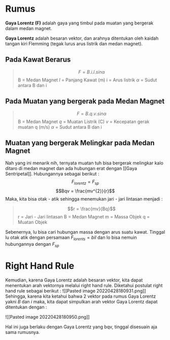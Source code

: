 # Rumus
**Gaya Lorentz (F)** adalah gaya yang timbul pada muatan yang bergerak dalam medan magnet. 

**Gaya Lorentz** adalah besaran vektor, dan arahnya ditentukan oleh kaidah tangan kiri Flemming (tegak lurus arus listrik dan medan magnet).
## Pada Kawat Berarus
> $$F = B.i.l. sin\alpha$$
> B = Medan Magnet
> $l$ = Panjang Kawat (m)
> i = Arus listrik
> $\alpha$ = Sudut antara B dan i 

## Pada Muatan yang bergerak pada Medan Magnet
> $$F = B.q.v. sin\alpha$$
> B = Medan Magnet
> $q$ = Muatan Listrik (C)
> $v$ = Kecepatan gerak muatan q (m/s)
> $\alpha$ = Sudut antara B dan i 

## Muatan yang bergerak Melingkar pada Medan Magnet
Nah yang ini menarik nih, ternyata muatan tuh bisa bergerak melingkar kalo ditaro di medan magnet dan ada hubungan erat dengan [[Gaya Sentripetal]]. Hubungannya sebagai berikut :
$$F_{lorentz} = F_{sp}$$
$$Bqv = \frac{mv^{2}}{r}$$
Maka, kita bisa otak - atik sehingga menemukan jari - jari lintasan menjadi :
> $$r = \frac{mv}{Bq}$$
> r = Jari - Jari lintasan
> B = Medan Magnet
> m = Massa Objek
> q = Muatan Objek

Sebenernya, lu bisa cari hubungan massa dengan arus suatu kawat. Tinggal lu otak atik dengan persamaan $F_{lorents}=bil$ dan lo bisa nemuin hubungannya dengan $F_{sp}$

# Right Hand Rule

Kemudian, karena Gaya Lorentz adalah besaran vektor, kita dapat menentukan arah vektornya melalui right hand rule. Diketahui postulat right hand rule sebagai berikut :
![[Pasted image 20220428180931.png]]
Sehingga, karena kita ketahui bahwa 2 vektor pada rumus Gaya Lorentz yakni $B$ dan $i$ maka, kita dapat simpulkan arah vektor Gaya Lorentz dapat ditentukan dengan :

![[Pasted image 20220428180950.png]]

Hal ini juga berlaku dengan Gaya Lorentz yang bqv, tinggal disesuain aja sama rumusnya.